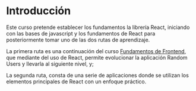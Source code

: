 # Introducción

Este curso pretende establecer los fundamentos la librería React, iniciando con las bases de javascript y los fundamentos de React para posteriormente tomar uno de las dos rutas de aprendizaje.

La primera ruta es una continuación del curso [Fundamentos de Frontend](https://mherdez.github.io/guia-fundamentos-de-frontend/), que mediante del uso de React, permite evolucionar la aplicación Random Users y llevarla al siguiente nivel, y;

La segunda ruta, consta de una serie de aplicaciones donde se utilizan los elementos principales de React con un enfoque práctico.